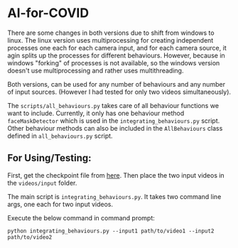 # AI-for-COVID

There are some changes in both versions due to shift from windows to linux. The linux version uses multiprocessing for creating independent processes one each for each camera input, and for each camera source, it agin splits up the processes for different behaviours. However, because in windows "forking" of processes is not available, so the windows version doesn't use multiprocessing and rather uses multithreading.

Both versions, can be used for any number of behaviours and any number of input sources. (However I had tested for only two videos simultaneously).

The `scripts/all_behaviours.py` takes care of all behaviour functions we want to include. Currently, it only has one behaviour method `faceMaskDetector` which is used in the `integrating_behaviours.py` script. Other behaviour methods can also be included in the `AllBehaviours` class defined in `all_behaviours.py` script.

## For Using/Testing:

First, get the checkpoint file from [here](https://drive.google.com/drive/folders/1UlF6PmTwwd4cm-wD9v6Qy7gbC_tzif_j). Then place the two input videos in the `videos/input` folder.

The main script is `integrating_behaviours.py`. It takes two command line args, one each for two input videos.

Execute the below command in command prompt:
```
python integrating_behaviours.py --input1 path/to/video1 --input2 path/to/video2
```
